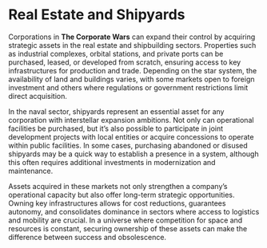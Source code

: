 # Real Estate and Shipyards

Corporations in **The Corporate Wars** can expand their control by acquiring strategic assets in the real estate and shipbuilding sectors. Properties such as industrial complexes, orbital stations, and private ports can be purchased, leased, or developed from scratch, ensuring access to key infrastructures for production and trade. Depending on the star system, the availability of land and buildings varies, with some markets open to foreign investment and others where regulations or government restrictions limit direct acquisition.

In the naval sector, shipyards represent an essential asset for any corporation with interstellar expansion ambitions. Not only can operational facilities be purchased, but it’s also possible to participate in joint development projects with local entities or acquire concessions to operate within public facilities. In some cases, purchasing abandoned or disused shipyards may be a quick way to establish a presence in a system, although this often requires additional investments in modernization and maintenance.

Assets acquired in these markets not only strengthen a company’s operational capacity but also offer long-term strategic opportunities. Owning key infrastructures allows for cost reductions, guarantees autonomy, and consolidates dominance in sectors where access to logistics and mobility are crucial. In a universe where competition for space and resources is constant, securing ownership of these assets can make the difference between success and obsolescence.
